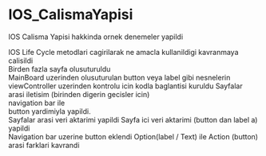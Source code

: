 # IOS_CalismaYapisi
 IOS Calisma Yapisi hakkinda ornek denemeler yapildi


IOS Life Cycle metodlari cagirilarak ne amacla kullanildigi kavranmaya calisildi  
Birden fazla sayfa olusuturuldu  
MainBoard uzerinden olusuturulan button veya label gibi nesnelerin viewController uzerinden kontrolu icin kodla baglantisi kuruldu
Sayfalar arasi iletisim (birinden digerin gecisler icin)  
   navigation bar ile  
   button yardimiyla
yapildi.  
Sayfalar arasi veri aktarimi yapildi
Sayfa ici veri aktarimi (button dan label a) yapildi  
Navigation bar uzerine button eklendi
Option(label / Text) ile Action (button) arasi farklari kavrandi


